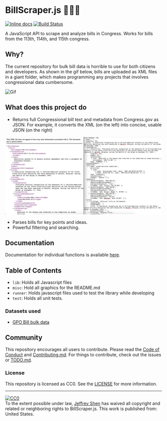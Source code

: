 # BillScraper.js 📝📝📝
[![Inline docs](http://inch-ci.org/github/dwyl/hapi-auth-jwt2.svg?branch=master)](https://jeffreyshen19.github.io/BillScraper.js/out/)
[](https://tokei.rs/b1/github/jeffreyshen19/BillScraper.js) [![Build Status](https://travis-ci.org/jeffreyshen19/BillScraper.js.svg?branch=master)](https://travis-ci.org/jeffreyshen19/BillScraper.js)

A JavaScript API to scrape and analyze bills in Congress. Works for bills from the 113th, 114th, and 115th congress.

## Why?
The current repository for bulk bill data is horrible to use for both citizens and developers. As shown in the gif below, bills are uploaded as XML files in a giant folder, which makes programming any projects that involves congressional data cumbersome.

![Gif](./misc/explanation_of_the_problem.gif)

## What does this project do
 * Returns full Congressional bill text and metadata from Congress.gov as JSON. For example, it converts the XML (on the left) into concise, usable JSON (on the right)

 ![picture](./misc/what-does-this-library-do.png)

 * Parses bills for key points and ideas.
 * Powerful filtering and searching.


## Documentation
Documentation for individual functions is available  [here](https://jeffreyshen19.github.io/BillScraper.js/out/).

## Table of Contents

* `lib`: Holds all Javascript files
* `misc`: Hold all graphics for the README.md
* `runner`: Holds javascript files used to test the library while developing
* `test`: Holds all unit tests.

### Datasets used

* [GPO Bill bulk data](https://www.gpo.gov/fdsys/bulkdata)

## Community

This repository encourages all users to contribute. Please read the [Code of Conduct](./CODE_OF_CONDUCT.md) and [Contributing.md](./CONTRIBUTING.md). For things to contribute, check out the issues or [TODO.md](./TODO.md).

### License
This repository is licensed as CC0. See the [LICENSE](./LICENSE) for more information.

---

<p xmlns:dct="http://purl.org/dc/terms/" xmlns:vcard="http://www.w3.org/2001/vcard-rdf/3.0#">
  <a rel="license"
     href="http://creativecommons.org/publicdomain/zero/1.0/">
    <img src="http://i.creativecommons.org/p/zero/1.0/88x31.png" style="border-style: none;" alt="CC0" />
  </a>
  <br />
  To the extent possible under law,
  <a rel="dct:publisher"
     href="jeffreyshen.com">
    <span property="dct:title">Jeffrey Shen</span></a>
  has waived all copyright and related or neighboring rights to
  <span property="dct:title">BillScraper.js</span>.
This work is published from:
<span property="vcard:Country" datatype="dct:ISO3166"
      content="US" about="jeffreyshen.com">
  United States</span>.
</p>
